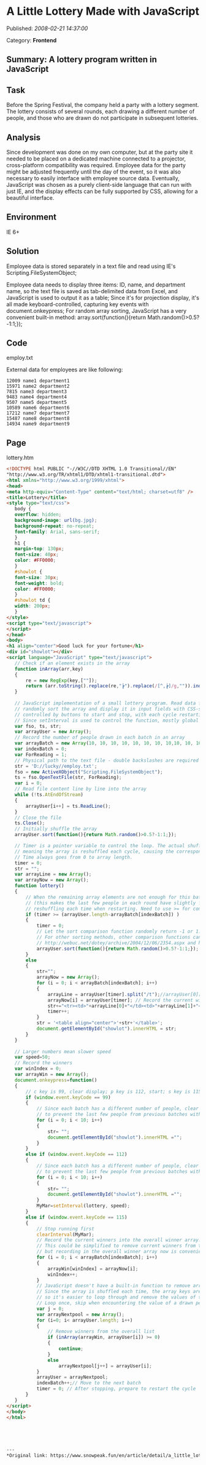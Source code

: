 # A Little Lottery Made with JavaScript

Published: *2008-02-21 14:37:00*

Category: __Frontend__

Summary: A lottery program written in JavaScript
---------

## Task

Before the Spring Festival, the company held a party with a lottery segment. The lottery consists of several rounds, each drawing a different number of people, and those who are drawn do not participate in subsequent lotteries.

## Analysis

Since development was done on my own computer, but at the party site it needed to be placed on a dedicated machine connected to a projector, cross-platform compatibility was required. Employee data for the party might be adjusted frequently until the day of the event, so it was also necessary to easily interface with employee source data. Eventually, JavaScript was chosen as a purely client-side language that can run with just IE, and the display effects can be fully supported by CSS, allowing for a beautiful interface.

## Environment

IE 6+

## Solution

Employee data is stored separately in a text file and read using IE's Scripting.FileSystemObject;

Employee data needs to display three items: ID, name, and department name, so the text file is saved as tab-delimited data from Excel, and JavaScript is used to output it as a table;
Since it's for projection display, it's all made keyboard-controlled, capturing key events with document.onkeypress;
For random array sorting, JavaScript has a very convenient built-in method: array.sort(function(){return Math.random()>0.5?-1:1;});

## Code

employ.txt

External data for employees are like following:
```
12009 name1 department1
15971 name2 department2
7815 name3 department3
9483 name4 department4
9507 name5 department5
10589 name6 department6
17212 name7 department7
15487 name8 department8
14934 name9 department9
```

## Page

lottery.htm

```html
<!DOCTYPE html PUBLIC "-//W3C//DTD XHTML 1.0 Transitional//EN"
"http://www.w3.org/TR/xhtml1/DTD/xhtml1-transitional.dtd">
<html xmlns="http://www.w3.org/1999/xhtml">
<head>
<meta http-equiv="Content-Type" content="text/html; charset=utf8" />
<title>Lottery</title>
<style type="text/css">
   body {
   overflow: hidden;
   background-image: url(bg.jpg);
   background-repeat: no-repeat;
   font-family: Arial, sans-serif;
   }
   h1 {
   margin-top: 130px;
   font-size: 40px;
   color: #FF0000;
   }
   #showlot {
   font-size: 30px;
   font-weight: bold;
   color: #FF0000;
   }
   #showlot td {
   width: 200px;
   }
</style>
<script type="text/javascript">
</script>
</head>
<body>
<h1 align="center">Good luck for your fortune</h1>
<div id="showlot"></div>
<script language="JavaScript" type="text/javascript">
   // Check if an element exists in the array
   function inArray(arr,key)
   {
       re = new RegExp(key,[""]);
       return (arr.toString().replace(re,"┢").replace(/[^,┢]/g,"")).indexOf("┢");
   }
   
   // JavaScript implementation of a small lottery program. Read data from an external text file into an array,
   // randomly sort the array and display it in input fields with CSS-styled borders removed,
   // controlled by buttons to start and stop, with each cycle restarting from the beginning after reaching the end of the array.
   // Since setInterval is used to control the function, mostly global variables are used.
   var fso, ts, str;
   var arrayUser = new Array();
   // Record the number of people drawn in each batch in an array
   var arrayBatch = new Array(10, 10, 10, 10, 10, 10, 10, 10,10, 10, 10, 10, 4, 2, 1, 1, 1, 1, 1, 1, 1);
   var indexBatch = 0;
   var ForReading = 1;
   // Physical path to the text file - double backslashes are required because JavaScript uses / as an escape character, so // represents /.
   str = 'D://lucky//employ.txt';
   fso = new ActiveXObject("Scripting.FileSystemObject");
   ts = fso.OpenTextFile(str, ForReading);
   var i = 0;
   // Read file content line by line into the array
   while (!ts.AtEndOfStream)
   {
       arrayUser[i++] = ts.ReadLine();
   }
   // Close the file
   ts.Close();
   // Initially shuffle the array
   arrayUser.sort(function(){return Math.random()>0.5?-1:1;});

   // Timer is a pointer variable to control the loop. The actual shuffling is of array elements, 
   // meaning the array is reshuffled each cycle, causing the corresponding keys to be reshuffled! 
   // Time always goes from 0 to array length.
   timer = 0;
   str = "";
   var arrayLine = new Array();
   var arrayNow = new Array();
   function lottery()
   {
       // When the remaining array elements are not enough for this batch, restart from the beginning 
       // (this makes the last few people in each round have slightly fewer chances), 
       // reshuffling each time when restarting. Need to use >= for comparison.
       if (timer >= (arrayUser.length-arrayBatch[indexBatch]) )
       {
           timer = 0;
           // Let the sort comparison function randomly return -1 or 1. 
           // For other sorting methods, other comparison functions can be used,
           // http://webuc.net/dotey/archive/2004/12/06/2354.aspx and http://blog.iyi.cn/hily/archives/2005/09/javascript.html
           arrayUser.sort(function(){return Math.random()>0.5?-1:1;});
       }
       else
       {
           str="";
           arrayNow = new Array();
           for (i = 0; i < arrayBatch[indexBatch]; i++)
           {
               arrayLine = arrayUser[timer].split("/t");//arrayUser[0][0] is employee ID, arrayUser[0][1] is name, arrayUser[0][2] is department
               arrayNow[i] = arrayUser[timer]; // Record the current winner being displayed
               str+="<tr><td>"+arrayLine[0]+"</td><td>"+arrayLine[1]+"</td><td>"+arrayLine[2]+"</td></tr>";
               timer++;
           }
           str = '<table align="center">'+str+'</table>';
           document.getElementById("showlot").innerHTML = str;
       }
   }
   
   // Larger numbers mean slower speed
   var speed=50;
   // Record the winners
   var winIndex = 0;
   var arrayWin = new Array();
   document.onkeypress=function()
   {
       // c key is 99, clear display; p key is 112, start; s key is 115, stop.
       if (window.event.keyCode == 99)
       {
           // Since each batch has a different number of people, clear the current batch display 
           // to prevent the last few people from previous batches with more people from always showing in the back slots
           for (i = 0; i < 10; i++)
           {
               str= "";
               document.getElementById("showlot").innerHTML ="";
           }
       }
       else if (window.event.keyCode == 112)
       {
           // Since each batch has a different number of people, clear the current batch display 
           // to prevent the last few people from previous batches with more people from always showing in the back slots
           for (i = 0; i < 10; i++)
           {
               str= "";
               document.getElementById("showlot").innerHTML ="";
           }
           MyMar=setInterval(lottery, speed);
       }
       else if (window.event.keyCode == 115)
       {
           // Stop running first
           clearInterval(MyMar);
           // Record the current winners into the overall winner array.
           // This could be simplified to remove current winners from the overall user array each time it stops,
           // but recording in the overall winner array now is convenient for future expansion to display all winners at the end.
           for (i = 0; i < arrayBatch[indexBatch]; i++)
           {
               arrayWin[winIndex] = arrayNow[i];
               winIndex++;
           }
           // JavaScript doesn't have a built-in function to remove array elements. 
           // Since the array is shuffled each time, the array keys are unpredictable,
           // so it's easier to loop through and remove the values of the drawn people by value comparison.
           // Loop once, skip when encountering the value of a drawn person, and record the rest.
           var j = 0;
           var arrayNextpool = new Array();
           for (i=0; i< arrayUser.length; i++)
           {
               // Remove winners from the overall list
               if (inArray(arrayWin, arrayUser[i]) >= 0)
               {
                   continue;
               }
               else
                   arrayNextpool[j++] = arrayUser[i];
           }
           arrayUser = arrayNextpool;
           indexBatch++;// Move to the next batch
           timer = 0; // After stopping, prepare to restart the cycle
       }
   }
</script>
</body>
</html>





---
*Original link: https://www.snowpeak.fun/en/article/detail/a_little_lottery_made_with_javascript/*